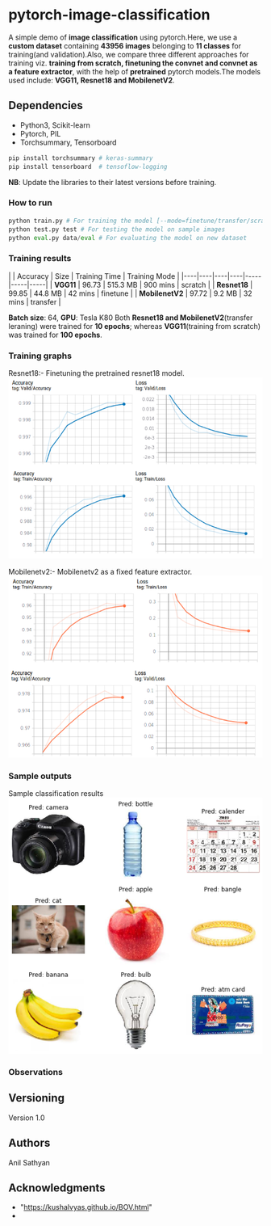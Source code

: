 # pytorch-image-classification

A simple demo of **image classification** using pytorch.Here, we use a **custom dataset** containing **43956 images** belonging to **11 classes** for training(and validation).Also, we compare three different approaches for training viz. **training from scratch, finetuning the convnet and convnet as a feature extractor**, with the help of **pretrained** pytorch models.The models used include: **VGG11, Resnet18 and MobilenetV2**.

## Dependencies

* Python3, Scikit-learn
* Pytorch, PIL
* Torchsummary, Tensorboard

```python
pip install torchsummary # keras-summary
pip install tensorboard  # tensoflow-logging
```

**NB**: Update the libraries to their latest versions before training.

### How to run

```python
python train.py # For training the model [--mode=finetune/transfer/scratch]
python test.py test # For testing the model on sample images
python eval.py data/eval # For evaluating the model on new dataset
```

### Training results

|    | Accuracy | Size | Training Time | Training Mode |
|----|----|----|----|-----|-----|-----|
| **VGG11** | 96.73 | 515.3 MB  |  900 mins |  scratch |
| **Resnet18**  | 99.85  | 44.8 MB |  42 mins |  finetune |
| **MobilenetV2**  | 97.72  | 9.2 MB | 32 mins | transfer |

**Batch size**: 64, **GPU**: Tesla K80
Both **Resnet18 and MobilenetV2**(transfer leraning) were trained for **10 epochs**; whereas **VGG11**(training from scratch) was trained for **100 epochs**.


### Training graphs

Resnet18:- 
Finetuning the pretrained resnet18 model.
![Screenshot](results/resnet18.png)

Mobilenetv2:-
Mobilenetv2 as a fixed feature extractor.
![Screenshot](results/mobilenetv2.png)

### Sample outputs
Sample classification results
![Screenshot](results/output.png)

### Observations


## Versioning

Version 1.0

## Authors

Anil Sathyan

## Acknowledgments
* "https://kushalvyas.github.io/BOV.html"
* 
